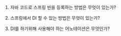 1. 자바 코드로 스프링 빈을 등록하는 방법은 무엇이 있는가?

2. 스프링에서 DI 할 수 있는 방법은 무엇이 있는가?

3. DI를 하기위해 사용해야 하는 어노테이션은 무엇인가?